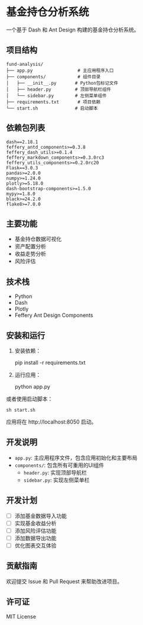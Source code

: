 # 基金持仓分析系统

一个基于 Dash 和 Ant Design 构建的基金持仓分析系统。

## 项目结构

    fund-analysis/
    ├── app.py                 # 主应用程序入口
    ├── components/            # 组件目录
    │   ├── __init__.py       # Python包标记文件
    │   ├── header.py         # 顶部导航栏组件
    │   └── sidebar.py        # 左侧菜单组件
    ├── requirements.txt       # 项目依赖
    └── start.sh              # 启动脚本

## 依赖包列表

    dash==2.18.1
    feffery_antd_components>=0.3.8
    feffery_dash_utils>=0.1.4
    feffery_markdown_components>=0.3.0rc3
    feffery_utils_components>=0.2.0rc20
    Flask==3.0.3
    pandas>=2.0.0
    numpy>=1.24.0
    plotly>=5.18.0
    dash-bootstrap-components>=1.5.0
    mypy>=1.8.0
    black>=24.2.0
    flake8>=7.0.0

## 主要功能

- 基金持仓数据可视化
- 资产配置分析
- 收益走势分析
- 风险评估

## 技术栈

- Python
- Dash
- Plotly
- Feffery Ant Design Components

## 安装和运行

1. 安装依赖：

    pip install -r requirements.txt

2. 运行应用：

    python app.py

或者使用启动脚本：

    sh start.sh

应用将在 http://localhost:8050 启动。

## 开发说明

- `app.py`: 主应用程序文件，包含应用初始化和主要布局
- `components/`: 包含所有可重用的UI组件
  - `header.py`: 实现顶部导航栏
  - `sidebar.py`: 实现左侧菜单栏

## 开发计划

- [ ] 添加基金数据导入功能
- [ ] 实现基金收益分析
- [ ] 添加风险评估功能
- [ ] 添加数据导出功能
- [ ] 优化图表交互体验

## 贡献指南

欢迎提交 Issue 和 Pull Request 来帮助改进项目。

## 许可证

MIT License
